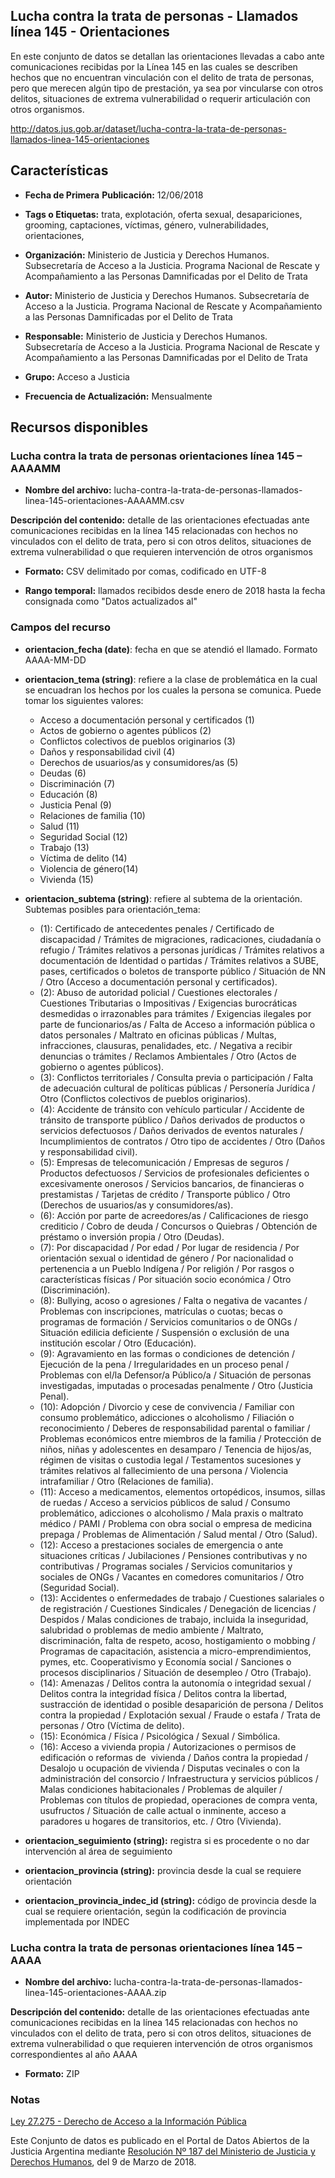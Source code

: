 Lucha contra la trata de personas - Llamados línea 145 - Orientaciones
----------------------------------------------------------------------

En este conjunto de datos se detallan las orientaciones llevadas a cabo ante comunicaciones recibidas por la Línea 145 en las cuales se describen hechos que no encuentran vinculación con el delito de trata de personas, pero que merecen algún tipo de prestación, ya sea por vincularse con otros delitos, situaciones de extrema vulnerabilidad o requerir articulación con otros organismos.

http://datos.jus.gob.ar/dataset/lucha-contra-la-trata-de-personas-llamados-linea-145-orientaciones

Características
---------------

-   **Fecha de Primera** **Publicación:** 12/06/2018

-   **Tags o Etiquetas:** trata, explotación, oferta sexual, desapariciones, grooming, captaciones, víctimas, género, vulnerabilidades, orientaciones, 

-   **Organización:** Ministerio de Justicia y Derechos Humanos. Subsecretaría de Acceso a la Justicia. Programa Nacional de Rescate y Acompañamiento a las Personas Damnificadas por el Delito de Trata

-   **Autor:** Ministerio de Justicia y Derechos Humanos. Subsecretaría de Acceso a la Justicia. Programa Nacional de Rescate y Acompañamiento a las Personas Damnificadas por el Delito de Trata

-   **Responsable:** Ministerio de Justicia y Derechos Humanos. Subsecretaría de Acceso a la Justicia. Programa Nacional de Rescate y Acompañamiento a las Personas Damnificadas por el Delito de Trata

-   **Grupo:** Acceso a Justicia

-   **Frecuencia de Actualización:** Mensualmente

Recursos disponibles
--------------------

### Lucha contra la trata de personas orientaciones línea 145 – AAAAMM

-   **Nombre del archivo:** lucha-contra-la-trata-de-personas-llamados-linea-145-orientaciones-AAAAMM.csv

**Descripción del contenido:** detalle de las orientaciones efectuadas ante comunicaciones recibidas en la línea 145 relacionadas con hechos no vinculados con el delito de trata, pero si con otros delitos, situaciones de extrema vulnerabilidad o que requieren intervención de otros organismos

-   **Formato:** CSV delimitado por comas, codificado en UTF-8

-   **Rango temporal:** llamados recibidos desde enero de 2018 hasta la fecha consignada como "Datos actualizados al"

### Campos del recurso

-   **orientacion_fecha (date)**: fecha en que se atendió el llamado. Formato AAAA-MM-DD

-   **orientacion_tema (string)**: refiere a la clase de problemática en la cual se encuadran los hechos  por los cuales la persona se comunica. Puede tomar los siguientes valores:

    -   Acceso a documentación personal y certificados (1)
    -   Actos de gobierno o agentes públicos (2)
    -   Conflictos colectivos de pueblos originarios (3)
    -   Daños y responsabilidad civil (4)
    -   Derechos de usuarios/as y consumidores/as (5)
    -   Deudas (6)
    -   Discriminación (7)
    -   Educación (8)
    -   Justicia Penal (9)
    -   Relaciones de familia (10)
    -   Salud (11)
    -   Seguridad Social (12)
    -   Trabajo (13)
    -   Víctima de delito (14)
    -   Violencia de género(14)
    -   Vivienda (15)
    
-   **orientacion_subtema (string)**: refiere al subtema de la orientación. Subtemas posibles para orientación_tema:

    -    (1): Certificado de antecedentes penales / Certificado de discapacidad / Trámites de migraciones, radicaciones, ciudadanía o refugio / Trámites relativos a personas jurídicas / Trámites relativos a documentación de Identidad o partidas / Trámites relativos a SUBE, pases, certificados o boletos de transporte público / Situación de NN / Otro (Acceso a documentación personal y certificados).
    -    (2): Abuso de autoridad policial / Cuestiones electorales / Cuestiones Tributarias o Impositivas / Exigencias burocráticas desmedidas o irrazonables para trámites / Exigencias ilegales por parte de funcionarios/as / Falta de Acceso a información pública o datos personales / Maltrato en oficinas públicas / Multas, infracciones, clausuras, penalidades, etc. / Negativa a recibir denuncias o trámites / Reclamos Ambientales / Otro (Actos de gobierno o agentes públicos).
    -   (3): Conflictos territoriales / Consulta previa o participación / Falta de adecuación cultural de políticas públicas / Personería Jurídica / Otro (Conflictos colectivos de pueblos originarios).
    -   (4): Accidente de tránsito con vehículo particular / Accidente de tránsito de transporte público / Daños derivados de productos o servicios defectuosos / Daños derivados de eventos naturales / Incumplimientos de contratos / Otro tipo de accidentes / Otro (Daños y responsabilidad civil).
    -   (5): Empresas de telecomunicación / Empresas de seguros / Productos defectuosos / Servicios de profesionales deficientes o excesivamente onerosos / Servicios bancarios, de financieras o prestamistas / Tarjetas de crédito / Transporte público / Otro (Derechos de usuarios/as y consumidores/as).
    -   (6): Acción por parte de acreedores/as / Calificaciones de riesgo crediticio / Cobro de deuda / Concursos o Quiebras / Obtención de préstamo o inversión propia / Otro (Deudas).
    -   (7): Por discapacidad / Por edad / Por lugar de residencia / Por orientación sexual o identidad de género / Por nacionalidad o pertenencia a un Pueblo Indígena / Por religión / Por rasgos o características físicas / Por situación socio económica / Otro (Discriminación).
    -   (8): Bullying, acoso o agresiones / Falta o negativa de vacantes / Problemas con inscripciones, matrículas o cuotas; becas o programas de formación / Servicios comunitarios o de ONGs / Situación edilicia deficiente / Suspensión o exclusión de una institución escolar / Otro (Educación).
    -   (9): Agravamiento en las formas o condiciones de detención / Ejecución de la pena / Irregularidades en un proceso penal / Problemas con el/la Defensor/a Público/a / Situación de personas investigadas, imputadas o procesadas penalmente / Otro (Justicia Penal).
    -   (10): Adopción / Divorcio y cese de convivencia / Familiar con consumo problemático, adicciones o alcoholismo / Filiación o reconocimiento / Deberes de responsabilidad parental o familiar / Problemas económicos entre miembros de la familia / Protección de niños, niñas y adolescentes en desamparo / Tenencia de hijos/as, régimen de visitas o custodia legal / Testamentos sucesiones y trámites relativos al fallecimiento de una persona / Violencia intrafamiliar / Otro (Relaciones de familia).
    -   (11): Acceso a medicamentos, elementos ortopédicos, insumos, sillas de ruedas / Acceso a servicios públicos de salud / Consumo problemático, adicciones o alcoholismo / Mala praxis o maltrato médico / PAMI / Problema con obra social o empresa de medicina prepaga / Problemas de Alimentación / Salud mental / Otro (Salud).
    -   (12): Acceso a prestaciones sociales de emergencia o ante situaciones críticas / Jubilaciones / Pensiones contributivas y no contributivas / Programas sociales / Servicios comunitarios y sociales de ONGs / Vacantes en comedores comunitarios / Otro (Seguridad Social).
    -   (13): Accidentes o enfermedades de trabajo / Cuestiones salariales o de registración / Cuestiones Sindicales / Denegación de licencias / Despidos / Malas condiciones de trabajo, incluida la inseguridad, salubridad o problemas de medio ambiente / Maltrato, discriminación, falta de respeto, acoso, hostigamiento o mobbing / Programas de capacitación, asistencia a micro-emprendimientos, pymes, etc. Cooperativismo y Economía social / Sanciones o procesos disciplinarios / Situación de desempleo / Otro (Trabajo).
    -   (14): Amenazas / Delitos contra la autonomía o integridad sexual / Delitos contra la integridad física / Delitos contra la libertad, sustracción de identidad o posible desaparición de persona / Delitos contra la propiedad / Explotación sexual / Fraude o estafa / Trata de personas / Otro (Víctima de delito).
    -   (15): Económica / Física / Psicológica / Sexual / Simbólica.
    -   (16): Acceso a vivienda propia / Autorizaciones o permisos de edificación o reformas de  vivienda / Daños contra la propiedad / Desalojo u ocupación de vivienda / Disputas vecinales o con la administración del consorcio / Infraestructura y servicios públicos / Malas condiciones habitacionales / Problemas de alquiler / Problemas con títulos de propiedad, operaciones de compra venta, usufructos / Situación de calle actual o inminente, acceso a paradores u hogares de transitorios, etc. / Otro (Vivienda).

-   **orientacion_seguimiento (string):** registra si es procedente o no dar intervención al área de seguimiento

-   **orientacion_provincia (string):** provincia desde la cual se requiere orientación

-   **orientacion_provincia_indec_id (string):** código de provincia desde la cual se requiere orientación, según la codificación de provincia implementada por INDEC


### Lucha contra la trata de personas orientaciones línea 145 – AAAA

-   **Nombre del archivo:** lucha-contra-la-trata-de-personas-llamados-linea-145-orientaciones-AAAA.zip

**Descripción del contenido:** detalle de las orientaciones efectuadas ante comunicaciones recibidas en la línea 145 relacionadas con hechos no vinculados con el delito de trata, pero si con otros delitos, situaciones de extrema vulnerabilidad o que requieren intervención de otros organismos correspondientes al año AAAA

-   **Formato:** ZIP
    
### Notas

[Ley 27.275 - Derecho de Acceso a la Información Pública]( http://servicios.infoleg.gob.ar/infolegInternet/anexos/265000-269999/265949/norma.htm)

Este Conjunto de datos es publicado en el Portal de Datos Abiertos de la Justicia Argentina mediante [Resolución Nº 187 del Ministerio de Justicia y Derechos Humanos](http://datos.jus.gob.ar/resoluciones/RESOL-2018-187-APN-MJ.pdf), del 9 de Marzo de 2018.

